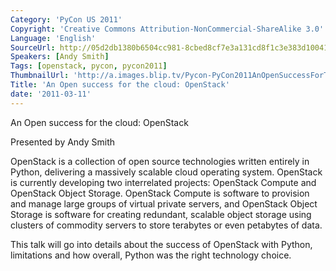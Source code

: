 ```yaml
---
Category: 'PyCon US 2011'
Copyright: 'Creative Commons Attribution-NonCommercial-ShareAlike 3.0'
Language: 'English'
SourceUrl: http://05d2db1380b6504cc981-8cbed8cf7e3a131cd8f1c3e383d10041.r93.cf2.rackcdn.com/pycon-us-2011/393_an-open-success-for-the-cloud-openstack.mp4
Speakers: [Andy Smith]
Tags: [openstack, pycon, pycon2011]
ThumbnailUrl: 'http://a.images.blip.tv/Pycon-PyCon2011AnOpenSuccessForTheCloudOpenStack791.png'
Title: 'An Open success for the cloud: OpenStack'
date: '2011-03-11'
---
```

An Open success for the cloud: OpenStack

Presented by Andy Smith

OpenStack is a collection of open source technologies written entirely in
Python, delivering a massively scalable cloud operating system. OpenStack is
currently developing two interrelated projects: OpenStack Compute and
OpenStack Object Storage. OpenStack Compute is software to provision and
manage large groups of virtual private servers, and OpenStack Object Storage
is software for creating redundant, scalable object storage using clusters of
commodity servers to store terabytes or even petabytes of data.

This talk will go into details about the success of OpenStack with Python,
limitations and how overall, Python was the right technology choice.

